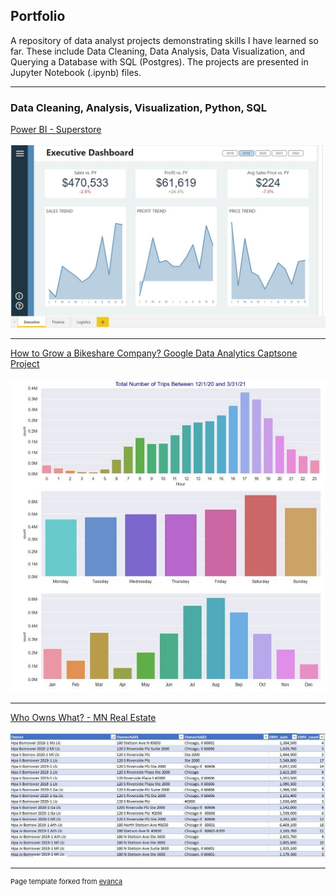 ## Portfolio
A repository of data analyst projects demonstrating skills I have learned so far. These include Data Cleaning, Data Analysis, Data Visualization, and Querying a Database with SQL (Postgres). The projects are presented in Jupyter Notebook (.ipynb) files.

---

### Data Cleaning, Analysis, Visualization, Python, SQL

[Power BI - Superstore](https://photos.app.goo.gl/6D6mf5U7NebL4pDv9)
\
\
<img src="images/Screenshot.jpg?raw=true"/>

---
[How to Grow a Bikeshare Company?  Google Data Analytics Captsone Project](https://github.com/jsamstad/Google-Case-Study)
\
\
<img src="images/bikeshare.JPG?raw=true"/>

---
[Who Owns What? - MN Real Estate](https://github.com/jsamstad/TCRealEstate)
\
\
<img src="images/mnrealestate.JPG?raw=true"/>



---
<p style="font-size:11px">Page template forked from <a href="https://github.com/evanca/quick-portfolio">evanca</a></p>
<!-- Remove above link if you don't want to attibute -->

